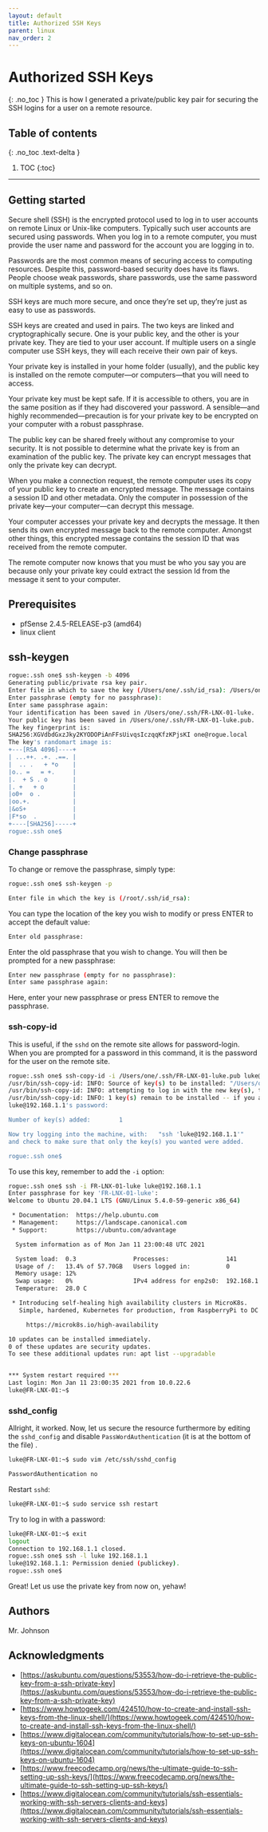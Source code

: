 ```yaml
---
layout: default
title: Authorized SSH Keys
parent: linux
nav_order: 2
---
```

# Authorized SSH Keys
{: .no_toc }
This is how I generated a private/public key pair for securing the SSH logins for a user on a remote resource. 

## Table of contents
{: .no_toc .text-delta }

1. TOC
{:toc}
---
## Getting started
Secure shell (SSH) is the encrypted protocol used to log in to user accounts on remote Linux or Unix-like computers. Typically such user accounts are secured using passwords. When you log in to a remote computer, you must provide the user name and password for the account you are logging in to.

Passwords are the most common means of securing access to computing resources. Despite this, password-based security does have its flaws. People choose weak passwords, share passwords, use the same password on multiple systems, and so on.

SSH keys are much more secure, and once they’re set up, they’re just as easy to use as passwords.


SSH keys are created and used in pairs. The two keys are linked and cryptographically secure. One is your public key, and the other is your private key. They are tied to your user account. If multiple users on a single computer use SSH keys, they will each receive their own pair of keys.

Your private key is installed in your home folder (usually), and the public key is installed on the remote computer—or computers—that you will need to access.

Your private key must be kept safe. If it is accessible to others, you are in the same position as if they had discovered your password. A sensible—and highly recommended—precaution is for your private key to be encrypted on your computer with a robust passphrase.

The public key can be shared freely without any compromise to your security. It is not possible to determine what the private key is from an examination of the public key. The private key can encrypt messages that only the private key can decrypt.

When you make a connection request, the remote computer uses its copy of your public key to create an encrypted message. The message contains a session ID and other metadata. Only the computer in possession of the private key—your computer—can decrypt this message.

Your computer accesses your private key and decrypts the message. It then sends its own encrypted message back to the remote computer. Amongst other things, this encrypted message contains the session ID that was received from the remote computer.

The remote computer now knows that you must be who you say you are because only your private key could extract the session Id from the message it sent to your computer.

## Prerequisites
* pfSense 2.4.5-RELEASE-p3 (amd64)
* linux client

## ssh-keygen
```bash
rogue:.ssh one$ ssh-keygen -b 4096 
Generating public/private rsa key pair.
Enter file in which to save the key (/Users/one/.ssh/id_rsa): /Users/one/.ssh/FR-LNX-01-luke
Enter passphrase (empty for no passphrase): 
Enter same passphrase again: 
Your identification has been saved in /Users/one/.ssh/FR-LNX-01-luke.
Your public key has been saved in /Users/one/.ssh/FR-LNX-01-luke.pub.
The key fingerprint is:
SHA256:XGVdbdGxzJky2KYODOPiAnFFsUivqsIczqqKfzKPjsKI one@rogue.local
The key's randomart image is:
+---[RSA 4096]----+
| ...++. .+. .==. |
|  .. .   + *o    |
|o.. =   = +.     |
|.  + S . o       |
|. +   + o        |
|o0+  o .         |
|oo.+.            |
|&oS+             |
|F*so  .          |
+----[SHA256]-----+
rogue:.ssh one$ 
```

### Change passphrase
To change or remove the passphrase, simply type:
```bash
rogue:.ssh one$ ssh-keygen -p
```
```bash
Enter file in which the key is (/root/.ssh/id_rsa):
```
You can type the location of the key you wish to modify or press ENTER to accept the default value:

```bash
Enter old passphrase:
```
Enter the old passphrase that you wish to change. You will then be prompted for a new passphrase:

```bash
Enter new passphrase (empty for no passphrase):
Enter same passphrase again:
```
Here, enter your new passphrase or press ENTER to remove the passphrase.

### ssh-copy-id
This is useful, if the `sshd` on the remote site allows for password-login. When you are prompted for a password in this command, it is the password for the user on the remote site. 
```bash
rogue:.ssh one$ ssh-copy-id -i /Users/one/.ssh/FR-LNX-01-luke.pub luke@192.168.1.1
/usr/bin/ssh-copy-id: INFO: Source of key(s) to be installed: "/Users/one/.ssh/FR-LNX-01-luke.pub"
/usr/bin/ssh-copy-id: INFO: attempting to log in with the new key(s), to filter out any that are already installed
/usr/bin/ssh-copy-id: INFO: 1 key(s) remain to be installed -- if you are prompted now it is to install the new keys
luke@192.168.1.1's password: 

Number of key(s) added:        1

Now try logging into the machine, with:   "ssh 'luke@192.168.1.1'"
and check to make sure that only the key(s) you wanted were added.

rogue:.ssh one$ 
```

To use this key, remember to add the `-i` option:
```bash
rogue:.ssh one$ ssh -i FR-LNX-01-luke luke@192.168.1.1
Enter passphrase for key 'FR-LNX-01-luke': 
Welcome to Ubuntu 20.04.1 LTS (GNU/Linux 5.4.0-59-generic x86_64)

 * Documentation:  https://help.ubuntu.com
 * Management:     https://landscape.canonical.com
 * Support:        https://ubuntu.com/advantage

  System information as of Mon Jan 11 23:00:48 UTC 2021

  System load:  0.3                Processes:                141
  Usage of /:   13.4% of 57.70GB   Users logged in:          0
  Memory usage: 12%                
  Swap usage:   0%                 IPv4 address for enp2s0:  192.168.1.1
  Temperature:  28.0 C

 * Introducing self-healing high availability clusters in MicroK8s.
   Simple, hardened, Kubernetes for production, from RaspberryPi to DC.

     https://microk8s.io/high-availability

10 updates can be installed immediately.
0 of these updates are security updates.
To see these additional updates run: apt list --upgradable


*** System restart required ***
Last login: Mon Jan 11 23:00:35 2021 from 10.0.22.6
luke@FR-LNX-01:~$ 
```

### sshd_config
Allright, it worked. Now, let us secure the resource furthermore by editing the `sshd_config` and disable `PassWordAuthentication` (it is at the bottom of the file)
.
```bash
luke@FR-LNX-01:~$ sudo vim /etc/ssh/sshd_config

PasswordAuthentication no
```
Restart `sshd`:
```bash
luke@FR-LNX-01:~$ sudo service ssh restart
```

Try to log in with a password:
```bash
luke@FR-LNX-01:~$ exit
logout
Connection to 192.168.1.1 closed.
rogue:.ssh one$ ssh -l luke 192.168.1.1
luke@192.168.1.1: Permission denied (publickey).
rogue:.ssh one$ 
```

Great! Let us use the private key from now on, yehaw!

## Authors
Mr. Johnson


## Acknowledgments
* [https://askubuntu.com/questions/53553/how-do-i-retrieve-the-public-key-from-a-ssh-private-key](https://askubuntu.com/questions/53553/how-do-i-retrieve-the-public-key-from-a-ssh-private-key)
* [https://www.howtogeek.com/424510/how-to-create-and-install-ssh-keys-from-the-linux-shell/](https://www.howtogeek.com/424510/how-to-create-and-install-ssh-keys-from-the-linux-shell/)
* [https://www.digitalocean.com/community/tutorials/how-to-set-up-ssh-keys-on-ubuntu-1604](https://www.digitalocean.com/community/tutorials/how-to-set-up-ssh-keys-on-ubuntu-1604)
* [https://www.freecodecamp.org/news/the-ultimate-guide-to-ssh-setting-up-ssh-keys/](https://www.freecodecamp.org/news/the-ultimate-guide-to-ssh-setting-up-ssh-keys/)
* [https://www.digitalocean.com/community/tutorials/ssh-essentials-working-with-ssh-servers-clients-and-keys](https://www.digitalocean.com/community/tutorials/ssh-essentials-working-with-ssh-servers-clients-and-keys)